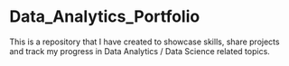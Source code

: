 # Data_Analytics_Portfolio
This is a repository that I have created to showcase skills, share projects and track my progress in Data Analytics / Data Science related topics.

